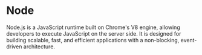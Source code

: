 # Node
Node.js is a JavaScript runtime built on Chrome's V8 engine, allowing developers to execute JavaScript on the server side. It is designed for building scalable, fast, and efficient applications with a non-blocking, event-driven architecture.
